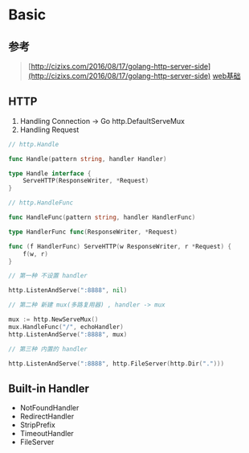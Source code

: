# Basic

## 参考

> [http://cizixs.com/2016/08/17/golang-http-server-side](http://cizixs.com/2016/08/17/golang-http-server-side)
> [web基础](https://github.com/astaxie/build-web-application-with-golang/blob/master/zh/03.0.md)

## HTTP 

1. Handling Connection -> Go http.DefaultServeMux
2. Handling Request
```go
// http.Handle

func Handle(pattern string, handler Handler)

type Handle interface {
    ServeHTTP(ResponseWriter, *Request)
}

// http.HandleFunc

func HandleFunc(pattern string, handler HandlerFunc)

type HandlerFunc func(ResponseWriter, *Request)

func (f HandlerFunc) ServeHTTP(w ResponseWriter, r *Request) {
	f(w, r)
}
```

```go
// 第一种 不设置 handler

http.ListenAndServe(":8888", nil)

// 第二种 新建 mux(多路复用器) , handler -> mux 

mux := http.NewServeMux()
mux.HandleFunc("/", echoHandler)
http.ListenAndServe(":8888", mux)

// 第三种 内置的 handler

http.ListenAndServe(":8888", http.FileServer(http.Dir(".")))
```

## Built-in Handler

* NotFoundHandler
* RedirectHandler
* StripPrefix
* TimeoutHandler
* FileServer